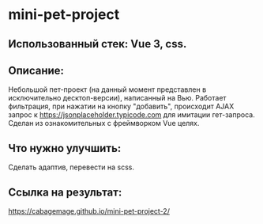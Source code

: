 # mini-pet-project

## Использованный стек: Vue 3, css.
## Описание: 
Небольшой пет-проект (на данный момент представлен в исключительно десктоп-версии), написанный на Вью. Работает фильтрация, при нажатии на кнопку "добавить", происходит AJAX запрос к https://jsonplaceholder.typicode.com для имитации гет-запроса. Сделан из ознакомительных с фреймворком  Vue целях. 
## Что нужно улучшить: 
Сделать адаптив, перевести на scss. 
## Ссылка на результат: 
https://cabagemage.github.io/mini-pet-project-2/
